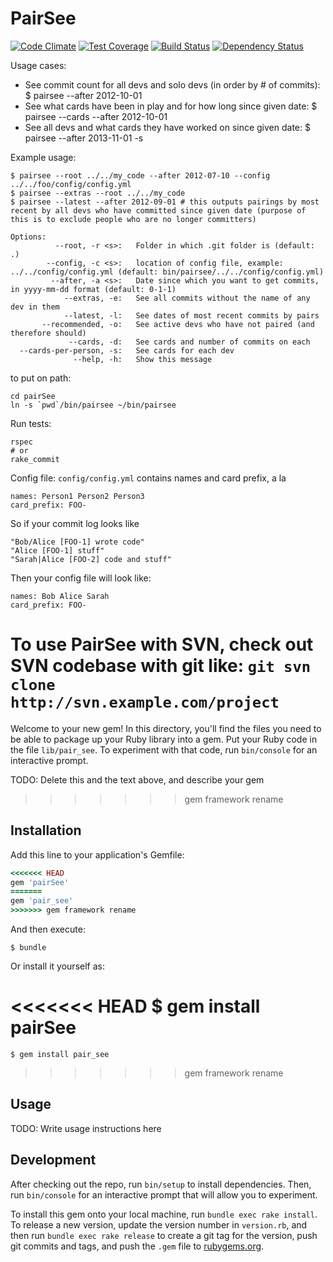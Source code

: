 # PairSee

[![Code Climate](https://codeclimate.com/github/compwron/pairSee/badges/gpa.svg)](https://codeclimate.com/github/compwron/pairSee)
[![Test Coverage](https://codeclimate.com/github/compwron/pairSee/badges/coverage.svg)](https://codeclimate.com/github/compwron/pairSee)
[![Build Status](https://travis-ci.org/compwron/pairSee.svg)](https://travis-ci.org/compwron/pairSee)
[![Dependency Status](https://gemnasium.com/compwron/pairSee.png)](https://gemnasium.com/compwron/pairSee)


Usage cases:
* See commit count for all devs and solo devs (in order by # of commits): $ pairsee --after 2012-10-01
* See what cards have been in play and for how long since given date: $ pairsee --cards --after 2012-10-01
* See all devs and what cards they have worked on since given date: $ pairsee --after 2013-11-01 -s

Example usage: 
```
$ pairsee --root ../../my_code --after 2012-07-10 --config ../../foo/config/config.yml
$ pairsee --extras --root ../../my_code
$ pairsee --latest --after 2012-09-01 # this outputs pairings by most recent by all devs who have committed since given date (purpose of this is to exclude people who are no longer committers)
```

```
Options:
          --root, -r <s>:   Folder in which .git folder is (default: .)
        --config, -c <s>:   location of config file, example: ../../config/config.yml (default: bin/pairsee/../../config/config.yml)
         --after, -a <s>:   Date since which you want to get commits, in yyyy-mm-dd format (default: 0-1-1)
            --extras, -e:   See all commits without the name of any dev in them
            --latest, -l:   See dates of most recent commits by pairs
       --recommended, -o:   See active devs who have not paired (and therefore should)
             --cards, -d:   See cards and number of commits on each
  --cards-per-person, -s:   See cards for each dev
              --help, -h:   Show this message
```

to put on path:
```
cd pairSee
ln -s `pwd`/bin/pairsee ~/bin/pairsee
```

Run tests:
```
rspec
# or
rake_commit
```

Config file: `config/config.yml`
contains names and card prefix, a la
```
names: Person1 Person2 Person3
card_prefix: FOO-
```

So if your commit log looks like 
```
"Bob/Alice [FOO-1] wrote code"
"Alice [FOO-1] stuff"
"Sarah|Alice [FOO-2] code and stuff"
```

Then your config file will look like:
```
names: Bob Alice Sarah
card_prefix: FOO-
```

To use PairSee with SVN, check out SVN codebase with git like: `git svn clone http://svn.example.com/project`
=======
Welcome to your new gem! In this directory, you'll find the files you need to be able to package up your Ruby library into a gem. Put your Ruby code in the file `lib/pair_see`. To experiment with that code, run `bin/console` for an interactive prompt.

TODO: Delete this and the text above, and describe your gem
>>>>>>> gem framework rename

## Installation

Add this line to your application's Gemfile:

```ruby
<<<<<<< HEAD
gem 'pairSee'
=======
gem 'pair_see'
>>>>>>> gem framework rename
```

And then execute:

    $ bundle

Or install it yourself as:

<<<<<<< HEAD
    $ gem install pairSee
=======
    $ gem install pair_see
>>>>>>> gem framework rename

## Usage

TODO: Write usage instructions here

## Development

After checking out the repo, run `bin/setup` to install dependencies. Then, run `bin/console` for an interactive prompt that will allow you to experiment.

To install this gem onto your local machine, run `bundle exec rake install`. To release a new version, update the version number in `version.rb`, and then run `bundle exec rake release` to create a git tag for the version, push git commits and tags, and push the `.gem` file to [rubygems.org](https://rubygems.org).
